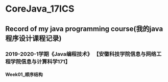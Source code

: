 # CoreJava_17ICS

## Record of my java programming course(我的java程序设计课程记录)

### 2019-2020-1学期《Java编程技术》 【安徽科技学院信息与网络工程学院信息与计算科学171】

#### Week01_顺序结构

